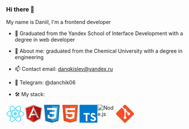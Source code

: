 ### Hi there 👋

My name is Daniil, I'm a frontend developer

- 🔭 Graduated from the Yandex School of Interface Development with a degree in web developer
- 🌱 About me: graduated from the Chemical University with a degree in engineering
- 📫 Contact email: danqkislev@yandex.ru
- 💬 Telegram: @danchik06

- 🛠 My stack:
<div style="display: flex; align-items: center; gap: 10">
  <img src="https://raw.githubusercontent.com/devicons/devicon/master/icons/react/react-original.svg" alt="React" width="50" height="50" &nbsp;/>
  <img src="https://raw.githubusercontent.com/devicons/devicon/master/icons/angularjs/angularjs-original.svg" alt="Angular" width="50" height="50" &nbsp;/>
    <img src="https://raw.githubusercontent.com/devicons/devicon/master/icons/css3/css3-original.svg" alt="CSS" width="50" height="50" &nbsp;/>
    <img src="https://raw.githubusercontent.com/devicons/devicon/master/icons/html5/html5-original.svg" alt="HTML" width="50" height="50" &nbsp;/>
    <img src="https://raw.githubusercontent.com/devicons/devicon/master/icons/typescript/typescript-original.svg" alt="TypeScript" width="50" height="50"&nbsp;/>
    <img src="https://upload.wikimedia.org/wikipedia/commons/thumb/d/d9/Node.js_logo.svg/2560px-Node.js_logo.svg.png" alt="Node.js" width="50" height="50" &nbsp;/>
    <img src="https://raw.githubusercontent.com/devicons/devicon/master/icons/git/git-original.svg" alt="Git" width="50" height="50"/>
</div>






<!--
**daniilkiselev97/daniilkiselev97** is a ✨ _special_ ✨ repository because its `README.md` (this file) appears on your GitHub profile.

Here are some ideas to get you started:

- 🔭 I’m currently working on ...
- 🌱 I’m currently learning ...
- 👯 I’m looking to collaborate on ...
- 🤔 I’m looking for help with ...
- 💬 Ask me about ...
- 📫 How to reach me: ...
- 😄 Pronouns: ...
- ⚡ Fun fact: ...
-->
